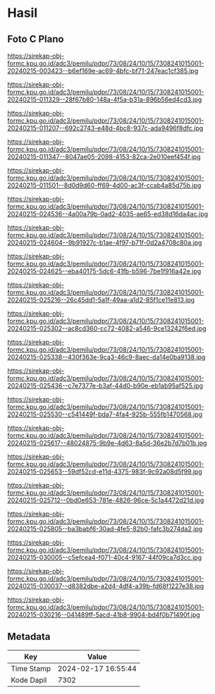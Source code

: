 # Hasil

## Foto C Plano

https://sirekap-obj-formc.kpu.go.id/adc3/pemilu/pdpr/73/08/24/10/15/7308241015001-20240215-003423--b6ef169e-ac69-4bfc-bf71-247eac1cf385.jpg

https://sirekap-obj-formc.kpu.go.id/adc3/pemilu/pdpr/73/08/24/10/15/7308241015001-20240215-011329--28f67b80-148a-4f5a-b31a-896b56ed4cd3.jpg

https://sirekap-obj-formc.kpu.go.id/adc3/pemilu/pdpr/73/08/24/10/15/7308241015001-20240215-011207--692c2743-e48d-4bc8-937c-ada9496f8dfc.jpg

https://sirekap-obj-formc.kpu.go.id/adc3/pemilu/pdpr/73/08/24/10/15/7308241015001-20240215-011347--8047ae05-2098-4153-82ca-2e010eef454f.jpg

https://sirekap-obj-formc.kpu.go.id/adc3/pemilu/pdpr/73/08/24/10/15/7308241015001-20240215-011501--8d0d9d60-ff69-4d00-ac3f-ccab4a85d75b.jpg

https://sirekap-obj-formc.kpu.go.id/adc3/pemilu/pdpr/73/08/24/10/15/7308241015001-20240215-024536--4a00a79b-0ad2-4035-ae65-ed38d16da4ac.jpg

https://sirekap-obj-formc.kpu.go.id/adc3/pemilu/pdpr/73/08/24/10/15/7308241015001-20240215-024604--9b91927c-b1ae-4f97-b71f-0d2a4708c80a.jpg

https://sirekap-obj-formc.kpu.go.id/adc3/pemilu/pdpr/73/08/24/10/15/7308241015001-20240215-024625--eba40175-5dc6-41fb-b596-7be1f916a42e.jpg

https://sirekap-obj-formc.kpu.go.id/adc3/pemilu/pdpr/73/08/24/10/15/7308241015001-20240215-025216--26c45dd1-5a1f-49aa-a1d2-85f1ce11e813.jpg

https://sirekap-obj-formc.kpu.go.id/adc3/pemilu/pdpr/73/08/24/10/15/7308241015001-20240215-025302--ac8cd360-cc72-4082-a546-9ce13242f6ed.jpg

https://sirekap-obj-formc.kpu.go.id/adc3/pemilu/pdpr/73/08/24/10/15/7308241015001-20240215-025338--430f363e-9ca3-46c9-8aec-da14e0ba9138.jpg

https://sirekap-obj-formc.kpu.go.id/adc3/pemilu/pdpr/73/08/24/10/15/7308241015001-20240215-025436--c7e7377e-b3af-44d0-b90e-eb1ab95af525.jpg

https://sirekap-obj-formc.kpu.go.id/adc3/pemilu/pdpr/73/08/24/10/15/7308241015001-20240215-025530--c541449f-bda7-4fa4-925b-555fb1470568.jpg

https://sirekap-obj-formc.kpu.go.id/adc3/pemilu/pdpr/73/08/24/10/15/7308241015001-20240215-025617--48024875-9b9e-4d63-8a5d-36e2b7d7b01b.jpg

https://sirekap-obj-formc.kpu.go.id/adc3/pemilu/pdpr/73/08/24/10/15/7308241015001-20240215-025653--59df52cd-e11d-4375-983f-9c92a08d5f99.jpg

https://sirekap-obj-formc.kpu.go.id/adc3/pemilu/pdpr/73/08/24/10/15/7308241015001-20240215-025712--0bd0e653-781e-4826-96ce-5c1a4472d21d.jpg

https://sirekap-obj-formc.kpu.go.id/adc3/pemilu/pdpr/73/08/24/10/15/7308241015001-20240215-025805--ba3babf6-30ad-4fe5-82b0-fafc3b274da2.jpg

https://sirekap-obj-formc.kpu.go.id/adc3/pemilu/pdpr/73/08/24/10/15/7308241015001-20240215-030005--c5efcea4-f071-40c4-9167-44f09ca7d3cc.jpg

https://sirekap-obj-formc.kpu.go.id/adc3/pemilu/pdpr/73/08/24/10/15/7308241015001-20240215-030037--d8382dbe-a2d4-4df4-a39b-fd68f1227e38.jpg

https://sirekap-obj-formc.kpu.go.id/adc3/pemilu/pdpr/73/08/24/10/15/7308241015001-20240215-030216--041489ff-5acd-41b8-9904-bd4f0b71490f.jpg


## Metadata

| Key        | Value               |
| ---------- | ------------------- |
| Time Stamp | 2024-02-17 16:55:44 |
| Kode Dapil | 7302                |



